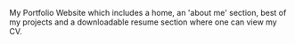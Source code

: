 My Portfolio Website which includes a home, an 'about me' section, best of my projects and a downloadable resume section where one can view my CV.

